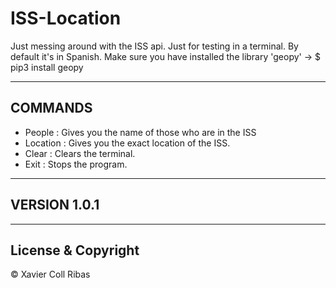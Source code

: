 # ISS-Location
Just messing around with the ISS api. Just for testing in a terminal.
By default it's in Spanish.
Make sure you have installed the library 'geopy' -> $ pip3 install geopy

---
## COMMANDS
- People : Gives you the name of those who are in the ISS
- Location : Gives you the exact location of the ISS.
- Clear : Clears the terminal.
- Exit : Stops the program.

---

## VERSION 1.0.1

---
## License & Copyright
© Xavier Coll Ribas
